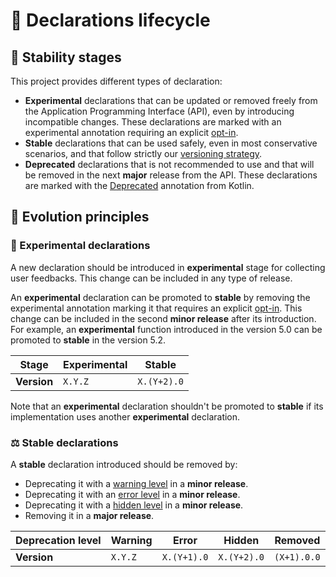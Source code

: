 # 🔂 Declarations lifecycle

## 🤔 Stability stages

This project provides different types of declaration:

- **Experimental** declarations that can be updated or removed freely from the
  Application Programming Interface (API), even by introducing incompatible
  changes.
  These declarations are marked with an experimental annotation requiring an
  explicit [opt-in].
- **Stable** declarations that can be used safely, even in most conservative
  scenarios, and that follow strictly our
  [versioning strategy](versioning-strategy.md).
- **Deprecated** declarations that is not recommended to use and that will be
  removed in the next **major** release from the API.
  These declarations are marked with the [Deprecated][kotlin.Deprecated]
  annotation from Kotlin.

## 🧬 Evolution principles

### 🧪 Experimental declarations

A new declaration should be introduced in **experimental** stage for collecting
user feedbacks. This change can be included in any type of release.

An **experimental** declaration can be promoted to **stable** by removing the
experimental annotation marking it that requires an explicit [opt-in]. This
change can be included in the second **minor release** after its introduction.
For example, an **experimental** function introduced in the version 5.0 can be
promoted to **stable** in the version 5.2.

| Stage       | Experimental | Stable      |
|-------------|--------------|-------------|
| **Version** | `X.Y.Z`      | `X.(Y+2).0` |

Note that an **experimental** declaration shouldn't be promoted to **stable** if
its implementation uses another **experimental** declaration.

### ⚖️ Stable declarations

A **stable** declaration introduced should be removed by:

- Deprecating it with a [warning level][kotlin.DeprecationLevel.WARNING] in a
  **minor release**.
- Deprecating it with an [error level][kotlin.DeprecationLevel.ERROR] in a
  **minor release**.
- Deprecating it with a [hidden level][kotlin.DeprecationLevel.HIDDEN] in a
  **minor release**.
- Removing it in a **major release**.

| Deprecation level | Warning | Error       | Hidden      | Removed     |
|-------------------|---------|-------------|-------------|-------------|
| **Version**       | `X.Y.Z` | `X.(Y+1).0` | `X.(Y+2).0` | `(X+1).0.0` |

<!-- Links -->

[kotlin.Deprecated]: https://kotlinlang.org/api/latest/jvm/stdlib/kotlin/-deprecated
[kotlin.DeprecationLevel.ERROR]: https://kotlinlang.org/api/latest/jvm/stdlib/kotlin/-deprecation-level/-e-r-r-o-r.html
[kotlin.DeprecationLevel.HIDDEN]: https://kotlinlang.org/api/latest/jvm/stdlib/kotlin/-deprecation-level/-h-i-d-d-e-n.html
[kotlin.DeprecationLevel.WARNING]: https://kotlinlang.org/api/latest/jvm/stdlib/kotlin/-deprecation-level/-w-a-r-n-i-n-g.html
[opt-in]: https://kotlinlang.org/docs/opt-in-requirements.html
